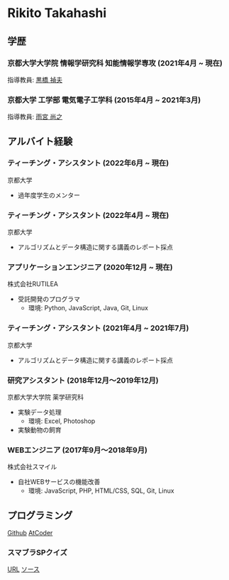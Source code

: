 # Rikito Takahashi

## 学歴
### 京都大学大学院 情報学研究科 知能情報学専攻 (2021年4月 ~ 現在)
指導教員: [黒橋 禎夫](https://nlp.ist.i.kyoto-u.ac.jp/)

### 京都大学 工学部 電気電子工学科 (2015年4月 ~ 2021年3月)
指導教員: [雨宮 尚之](https://kdb.iimc.kyoto-u.ac.jp/profile/ja.323855153ca6a2ab.html)

## アルバイト経験

### ティーチング・アシスタント (2022年6月 ~ 現在)
京都大学
- 過年度学生のメンター

### ティーチング・アシスタント (2022年4月 ~ 現在)
京都大学
- アルゴリズムとデータ構造に関する講義のレポート採点

### アプリケーションエンジニア (2020年12月 ~ 現在)
株式会社RUTILEA
- 受託開発のプログラマ
  - 環境: Python, JavaScript, Java, Git, Linux

### ティーチング・アシスタント (2021年4月 ~ 2021年7月)
京都大学
- アルゴリズムとデータ構造に関する講義のレポート採点

### 研究アシスタント (2018年12月〜2019年12月)
京都大学大学院 薬学研究科
- 実験データ処理
  - 環境: Excel, Photoshop
- 実験動物の飼育

### WEBエンジニア (2017年9月〜2018年9月)
株式会社スマイル
- 自社WEBサービスの機能改善
  - 環境: JavaScript, PHP, HTML/CSS, SQL, Git, Linux

## プログラミング
[Github](https://github.com/rik-tak)
[AtCoder](https://atcoder.jp/users/A1phamath)

### スマブラSPクイズ
[URL](https://smash-quiz-a939e.web.app) [ソース](https://github.com/rik-tak/smash-ultimate-quiz)

